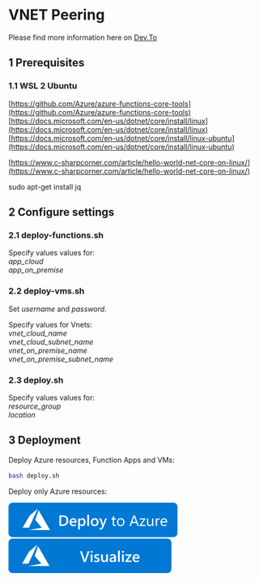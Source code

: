 # VNET Peering

Please find more information here on [Dev.To](https://dev.to/markusmeyer13/azure-vnet-peering-29mm)

## 1 Prerequisites

### 1.1 WSL 2 Ubuntu

[https://github.com/Azure/azure-functions-core-tools](https://github.com/Azure/azure-functions-core-tools)
[https://docs.microsoft.com/en-us/dotnet/core/install/linux](https://docs.microsoft.com/en-us/dotnet/core/install/linux)
[https://docs.microsoft.com/en-us/dotnet/core/install/linux-ubuntu](https://docs.microsoft.com/en-us/dotnet/core/install/linux-ubuntu)

[https://www.c-sharpcorner.com/article/hello-world-net-core-on-linux/](https://www.c-sharpcorner.com/article/hello-world-net-core-on-linux/)

sudo apt-get install jq

## 2 Configure settings

### 2.1 deploy-functions.sh

Specify values values for:  
*app_cloud*  
*app_on_premise*  

### 2.2 deploy-vms.sh

Set *username* and *password*.

Specify values for Vnets:  
*vnet_cloud_name*  
*vnet_cloud_subnet_name*  
*vnet_on_premise_name*  
*vnet_on_premise_subnet_name*  

### 2.3 deploy.sh

Specify values values for:  
*resource_group*  
*location*  

## 3 Deployment

Deploy Azure resources, Function Apps and VMs:

```bash
bash deploy.sh
```
Deploy only Azure resources:

[![Deploy To Azure](https://raw.githubusercontent.com/Azure/azure-quickstart-templates/master/1-CONTRIBUTION-GUIDE/images/deploytoazure.svg?sanitize=true)](https://portal.azure.com/#create/Microsoft.Template/uri/https%3A%2F%2Fraw.githubusercontent.com%2FMarkusMeyer13%2FAzure-VNet-Peering%2Fmaster%2Fazuredeploy.json)  [![Visualize](https://raw.githubusercontent.com/Azure/azure-quickstart-templates/master/1-CONTRIBUTION-GUIDE/images/visualizebutton.svg?sanitize=true)](http://armviz.io/#/?load=https%3A%2F%2raw.githubusercontent.com%2FMarkusMeyer13%2FAzure-VNet-Peering%2Fmaster%2Fazuredeploy.json)
